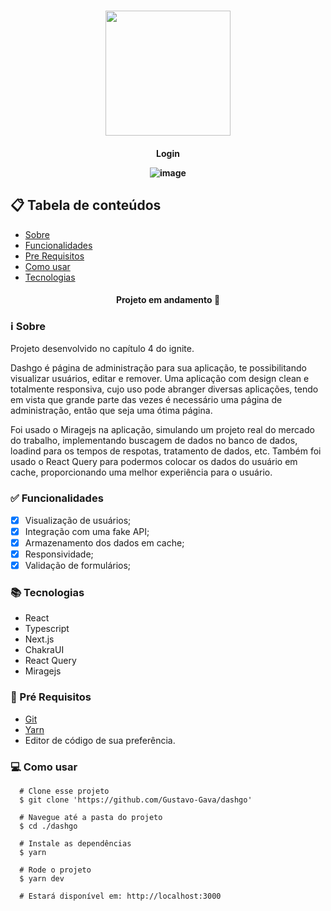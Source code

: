 <h1 align="center">
  <img src="https://user-images.githubusercontent.com/77810817/220598837-8095017f-5a44-492f-93ae-e36525a63d38.png" width="200" />
</h1>

<h4 align="center"/> Login </p>

![image](https://reactjs.org/logo-og.png)

## 📋 Tabela de conteúdos

<!--ts-->

- [Sobre](#sobre)
- [Funcionalidades](#funcionalidades)
- [Pre Requisitos](#requisitos)
- [Como usar](#como-usar)
- [Tecnologias](#tecnologias)

<!--te-->

<h4 align="center">
  Projeto em andamento 🚧  
</h4>

<h3 id="sobre">ℹ Sobre </h3>

Projeto desenvolvido no capítulo 4 do ignite.

Dashgo é página de administração para sua aplicação, te possibilitando visualizar usuários, editar e remover.
Uma aplicação com design clean e totalmente responsiva, cujo uso pode abranger diversas aplicações, tendo em vista que grande parte das vezes é necessário uma página de administração, então que seja uma ótima página.

Foi usado o Miragejs na aplicação, simulando um projeto real do mercado do trabalho, implementando buscagem de dados no banco de dados, loadind para os tempos de respotas, tratamento de dados, etc.
Também foi usado o React Query para podermos colocar os dados do usuário em cache, proporcionando uma melhor experiência para o usuário.

<h3 id="funcionalidades"> ✅ Funcionalidades </h3>
 
- [x] Visualização de usuários;
- [x] Integração com uma fake API;
- [x] Armazenamento dos dados em cache;
- [x] Responsividade;
- [x] Validação de formulários;

<h3 id="tecnologias"> 📚 Tecnologias </h3>

- React
- Typescript
- Next.js
- ChakraUI
- React Query
- Miragejs

<h3 id="requisitos">🔧 Pré Requisitos</h3>

- [Git](https://git-scm.com)
- [Yarn](https://yarnpkg.com)
- Editor de código de sua preferência.

<h3 id="como-usar">💻 Como usar</h3>

```
  # Clone esse projeto
  $ git clone 'https://github.com/Gustavo-Gava/dashgo'

  # Navegue até a pasta do projeto
  $ cd ./dashgo

  # Instale as dependências
  $ yarn

  # Rode o projeto
  $ yarn dev

  # Estará disponível em: http://localhost:3000
```
